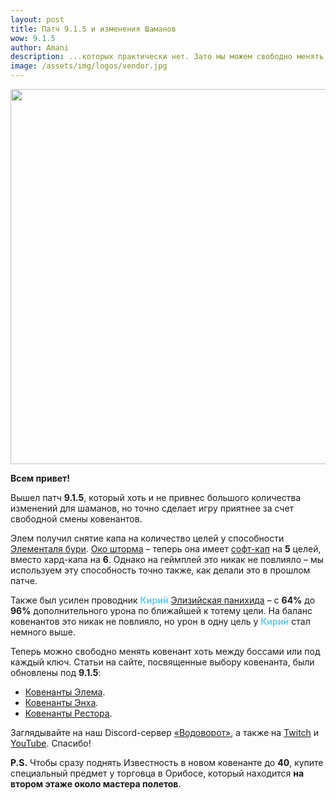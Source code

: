 ```yaml
---    
layout: post
title: Патч 9.1.5 и изменения Шаманов
wow: 9.1.5
author: Amani
description: ...которых практически нет. Зато мы можем свободно менять ковенант!
image: /assets/img/logos/vendor.jpg
---
```


<p align="center">
<img src="/assets/img/logos/vendor.jpg" width=600x> 
</p>

**Всем привет!**

Вышел патч **9.1.5**, который хоть и не привнес большого количества изменений для шаманов, но точно сделает игру приятнее за счет свободной смены ковенантов.

Элем получил снятие капа на количество целей у способности [Элементаля бури](https://ru.wowhead.com/spell=192249). [Око шторма](https://ru.wowhead.com/spell=157375/) – теперь она имеет [софт-кап](https://stormkeeper.ru/info/target_cap.html) на **5** целей, вместо хард-капа на **6**. Однако на геймплей это никак не повлияло – мы используем эту способность точно также, как делали это в прошлом патче.  

Также был усилен проводник <span style="color:#68ccef;font-size:1em;">**Кирий**</span> [Элизийская панихида](https://ru.wowhead.com/spell=339182?ilvl=252) – с **64%** до **96%** дополнительного урона по ближайшей к тотему цели. На баланс ковенантов это никак не повлияло, но урон в одну цель у <span style="color:#68ccef;font-size:1em;">**Кирий**</span> стал немного выше.  

Теперь можно свободно менять ковенант хоть между боссами или под каждый ключ. Статьи на сайте, посвященные выбору ковенанта, были обновлены под **9.1.5**:  

* [Ковенанты Элема](https://stormkeeper.ru/ele/covenants.html).
* [Ковенанты Энха](https://stormkeeper.ru/enh/covenants.html).
* [Ковенанты Рестора](https://stormkeeper.ru/resto/covenants.html).

Заглядывайте на наш Discord-сервер [«Водоворот»](https://discord.gg/vodovorot), а также на [Twitch](https://www.twitch.tv/amanizandalari) и [YouTube](https://www.youtube.com/Amanizandalari). Спасибо!

**P.S.** Чтобы сразу поднять Известность в новом ковенанте до **40**, купите специальный предмет у торговца в Орибосе, который находится **на втором этаже около мастера полетов**.

